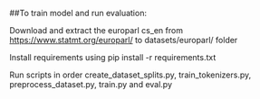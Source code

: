 ##To train model and run evaluation:

Download and extract the europarl cs_en from https://www.statmt.org/europarl/ to datasets/europarl/ folder

Install requirements using pip install -r requirements.txt

Run scripts in order create_dataset_splits.py, train_tokenizers.py, preprocess_dataset.py, train.py and eval.py
